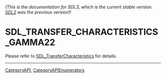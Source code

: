 ###### (This is the documentation for SDL3, which is the current stable version. [SDL2](https://wiki.libsdl.org/SDL2/) was the previous version!)
# SDL_TRANSFER_CHARACTERISTICS_GAMMA22

Please refer to [SDL_TransferCharacteristics](SDL_TransferCharacteristics) for details.

----
[CategoryAPI](CategoryAPI), [CategoryAPIEnumerators](CategoryAPIEnumerators)

